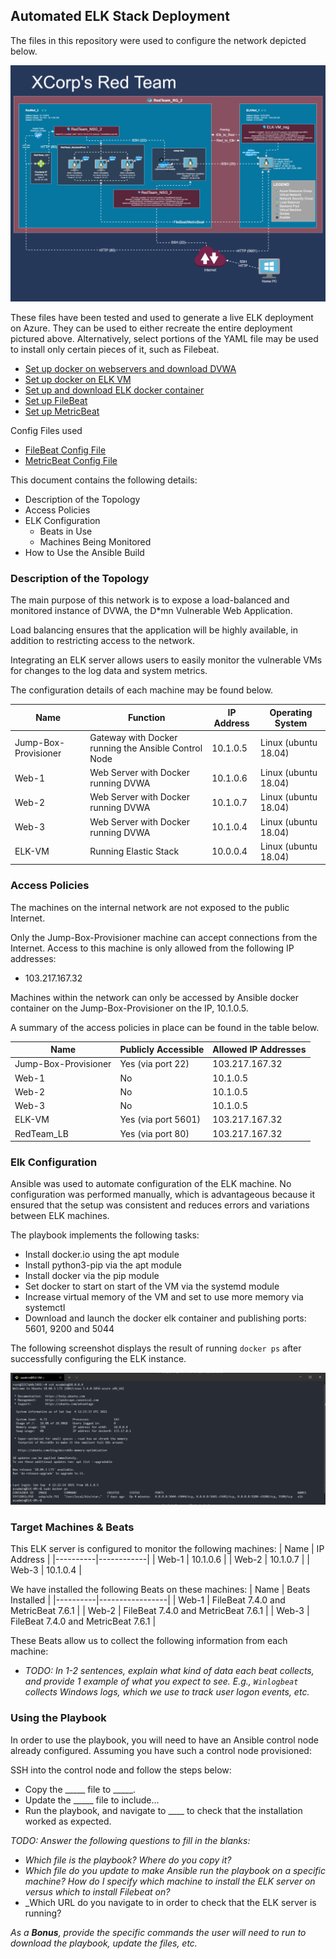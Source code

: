 ## Automated ELK Stack Deployment

The files in this repository were used to configure the network depicted below.

![Network Diagram](Images/Network.Diagram.png)

These files have been tested and used to generate a live ELK deployment on Azure. They can be used to either recreate the entire deployment pictured above. Alternatively, select portions of the YAML file may be used to install only certain pieces of it, such as Filebeat.

  - [Set up docker on webservers and download DVWA](playbooks/dvwa-playbook.yml)
  - [Set up docker on ELK VM](playbooks/elkdocker-playbook.yml)
  - [Set up and download ELK docker container](playbooks/install-elk.yml)
  - [Set up FileBeat](playbooks/filebeat-playbook.yml)
  - [Set up MetricBeat](playbooks/metricbeat-playbook.yml)

  Config Files used
  - [FileBeat Config File](playbooks/filebeat-config.yml)
  - [MetricBeat Config File](playbooks/metricbeat-config.yml)

This document contains the following details:
- Description of the Topology
- Access Policies
- ELK Configuration
  - Beats in Use
  - Machines Being Monitored
- How to Use the Ansible Build


### Description of the Topology

The main purpose of this network is to expose a load-balanced and monitored instance of DVWA, the D*mn Vulnerable Web Application.

Load balancing ensures that the application will be highly available, in addition to restricting access to the network.

Integrating an ELK server allows users to easily monitor the vulnerable VMs for changes to the log data and system metrics.

The configuration details of each machine may be found below.

| Name     | Function | IP Address | Operating System |
|----------|----------|------------|------------------|
| Jump-Box-Provisioner | Gateway with Docker running the Ansible Control Node | 10.1.0.5 | Linux (ubuntu 18.04) |
| Web-1    | Web Server with Docker running DVWA | 10.1.0.6 | Linux (ubuntu 18.04)  |
| Web-2    | Web Server with Docker running DVWA | 10.1.0.7 | Linux (ubuntu 18.04)  |
| Web-3    | Web Server with Docker running DVWA | 10.1.0.4 | Linux (ubuntu 18.04)  |
| ELK-VM   | Running Elastic Stack | 10.0.0.4 | Linux (ubuntu 18.04)  |

### Access Policies

The machines on the internal network are not exposed to the public Internet. 

Only the Jump-Box-Provisioner machine can accept connections from the Internet. Access to this machine is only allowed from the following IP addresses:
- 103.217.167.32

Machines within the network can only be accessed by Ansible docker container on the Jump-Box-Provisioner on the IP, 10.1.0.5.

A summary of the access policies in place can be found in the table below.

| Name     | Publicly Accessible | Allowed IP Addresses |
|----------|---------------------|----------------------|
| Jump-Box-Provisioner | Yes (via port 22)| 103.217.167.32       |
|  Web-1   |     No              |    10.1.0.5          |
|  Web-2   |     No              |    10.1.0.5          |
|  Web-3   |     No              |    10.1.0.5          |
| ELK-VM   |     Yes (via port 5601)  |    103.217.167.32        |
| RedTeam_LB |  Yes (via port 80) | 103.217.167.32        |

### Elk Configuration

Ansible was used to automate configuration of the ELK machine. No configuration was performed manually, which is advantageous because it ensured that the setup was consistent and reduces errors and variations between ELK machines.

The playbook implements the following tasks:
- Install docker.io using the apt module
- Install python3-pip via the apt module
- Install docker via the pip module
- Set docker to start on start of the VM via the systemd module
- Increase virtual memory of the VM and set to use more memory via systemctl
- Download and launch the docker elk container and publishing ports: 5601, 9200 and 5044

The following screenshot displays the result of running `docker ps` after successfully configuring the ELK instance.

![Screenshot of docker ps output](Images/docker_ps_output.png)

### Target Machines & Beats
This ELK server is configured to monitor the following machines:
| Name     | IP Address |
|----------|------------|
| Web-1    | 10.1.0.6   | 
| Web-2    | 10.1.0.7   | 
| Web-3    | 10.1.0.4   | 

We have installed the following Beats on these machines:
| Name     | Beats Installed |
|----------|-----------------|
| Web-1    | FileBeat 7.4.0 and MetricBeat 7.6.1 | 
| Web-2    | FileBeat 7.4.0 and MetricBeat 7.6.1 | 
| Web-3    | FileBeat 7.4.0 and MetricBeat 7.6.1 | 

These Beats allow us to collect the following information from each machine:
- _TODO: In 1-2 sentences, explain what kind of data each beat collects, and provide 1 example of what you expect to see. E.g., `Winlogbeat` collects Windows logs, which we use to track user logon events, etc._

### Using the Playbook
In order to use the playbook, you will need to have an Ansible control node already configured. Assuming you have such a control node provisioned: 

SSH into the control node and follow the steps below:
- Copy the _____ file to _____.
- Update the _____ file to include...
- Run the playbook, and navigate to ____ to check that the installation worked as expected.

_TODO: Answer the following questions to fill in the blanks:_
- _Which file is the playbook? Where do you copy it?_
- _Which file do you update to make Ansible run the playbook on a specific machine? How do I specify which machine to install the ELK server on versus which to install Filebeat on?_
- _Which URL do you navigate to in order to check that the ELK server is running?

_As a **Bonus**, provide the specific commands the user will need to run to download the playbook, update the files, etc._